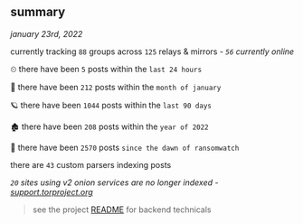 
## summary
_january 23rd, 2022_

currently tracking `88` groups across `125` relays & mirrors - _`56` currently online_

⏲ there have been `5` posts within the `last 24 hours`

🦈 there have been `212` posts within the `month of january`

🪐 there have been `1044` posts within the `last 90 days`

🏚 there have been `208` posts within the `year of 2022`

🦕 there have been `2570` posts `since the dawn of ransomwatch`

there are `43` custom parsers indexing posts

_`20` sites using v2 onion services are no longer indexed - [support.torproject.org](https://support.torproject.org/onionservices/v2-deprecation/)_

> see the project [README](https://github.com/thetanz/ransomwatch#ransomwatch--) for backend technicals

